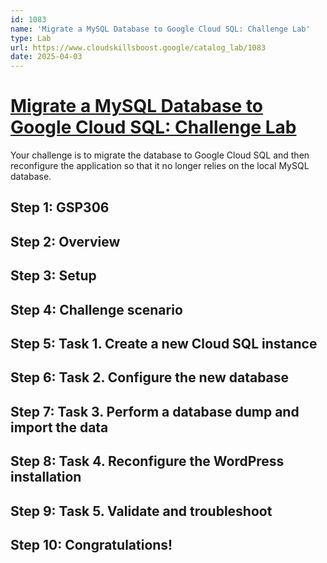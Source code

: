 ```yaml
---
id: 1083
name: 'Migrate a MySQL Database to Google Cloud SQL: Challenge Lab'
type: Lab
url: https://www.cloudskillsboost.google/catalog_lab/1083
date: 2025-04-03
---
```


# [Migrate a MySQL Database to Google Cloud SQL: Challenge Lab](https://www.cloudskillsboost.google/catalog_lab/1083)

Your challenge is to migrate the database to Google Cloud SQL and then reconfigure the application so that it no longer relies on the local MySQL database.

## Step 1: GSP306

## Step 2: Overview

## Step 3: Setup

## Step 4: Challenge scenario

## Step 5: Task 1. Create a new Cloud SQL instance

## Step 6: Task 2. Configure the new database

## Step 7: Task 3. Perform a database dump and import the data

## Step 8: Task 4. Reconfigure the WordPress installation

## Step 9: Task 5. Validate and troubleshoot

## Step 10: Congratulations!
